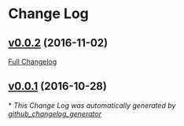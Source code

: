 # Change Log

## [v0.0.2](https://github.com/Mycose/CMPageControl/tree/v0.0.2) (2016-11-02)
[Full Changelog](https://github.com/Mycose/CMPageControl/compare/v0.0.1...v0.0.2)

## [v0.0.1](https://github.com/Mycose/CMPageControl/tree/v0.0.1) (2016-10-28)


\* *This Change Log was automatically generated by [github_changelog_generator](https://github.com/skywinder/Github-Changelog-Generator)*